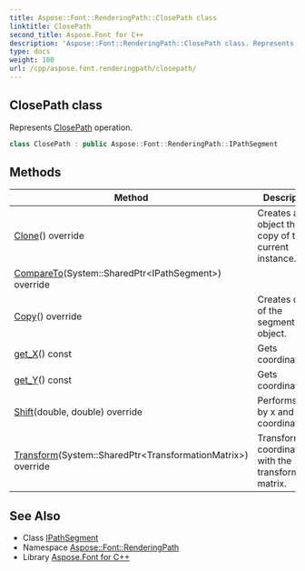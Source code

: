 ```yaml
---
title: Aspose::Font::RenderingPath::ClosePath class
linktitle: ClosePath
second_title: Aspose.Font for C++
description: 'Aspose::Font::RenderingPath::ClosePath class. Represents ClosePath operation in C++.'
type: docs
weight: 100
url: /cpp/aspose.font.renderingpath/closepath/
---
```

## ClosePath class


Represents [ClosePath](./) operation.

```cpp
class ClosePath : public Aspose::Font::RenderingPath::IPathSegment
```

## Methods

| Method | Description |
| --- | --- |
| [Clone](./clone/)() override | Creates a new object that is a copy of the current instance. |
| [CompareTo](./compareto/)(System::SharedPtr\<IPathSegment\>) override |  |
| [Copy](./copy/)() override | Creates copy of the segment object. |
| [get_X](./get_x/)() const | Gets coordinate x. |
| [get_Y](./get_y/)() const | Gets coordinate y. |
| [Shift](./shift/)(double, double) override | Performs shift by x and y coordinates. |
| [Transform](./transform/)(System::SharedPtr\<TransformationMatrix\>) override | Transforms coordinates with the transformation matrix. |
## See Also

* Class [IPathSegment](../ipathsegment/)
* Namespace [Aspose::Font::RenderingPath](../)
* Library [Aspose.Font for C++](../../)
